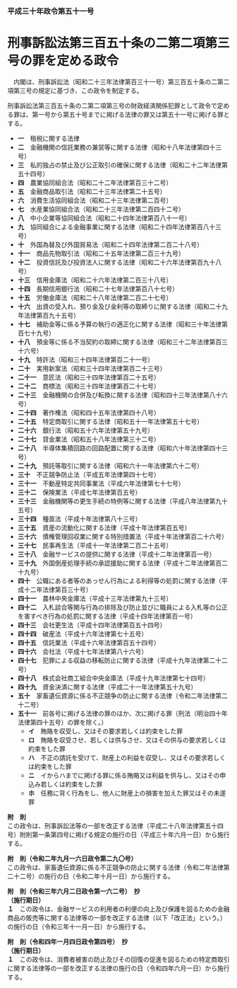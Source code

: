 ### 平成三十年政令第五十一号  
# 刑事訴訟法第三百五十条の二第二項第三号の罪を定める政令  
　内閣は、刑事訴訟法（昭和二十三年法律第百三十一号）第三百五十条の二第二項第三号の規定に基づき、この政令を制定する。  
  
刑事訴訟法第三百五十条の二第二項第三号の財政経済関係犯罪として政令で定める罪は、第一号から第五十号までに掲げる法律の罪又は第五十一号に掲げる罪とする。  
* **一**　租税に関する法律  
* **二**　金融機関の信託業務の兼営等に関する法律（昭和十八年法律第四十三号）  
* **三**　私的独占の禁止及び公正取引の確保に関する法律（昭和二十二年法律第五十四号）  
* **四**　農業協同組合法（昭和二十二年法律第百三十二号）  
* **五**　金融商品取引法（昭和二十三年法律第二十五号）  
* **六**　消費生活協同組合法（昭和二十三年法律第二百号）  
* **七**　水産業協同組合法（昭和二十三年法律第二百四十二号）  
* **八**　中小企業等協同組合法（昭和二十四年法律第百八十一号）  
* **九**　協同組合による金融事業に関する法律（昭和二十四年法律第百八十三号）  
* **十**　外国為替及び外国貿易法（昭和二十四年法律第二百二十八号）  
* **十一**　商品先物取引法（昭和二十五年法律第二百三十九号）  
* **十二**　投資信託及び投資法人に関する法律（昭和二十六年法律第百九十八号）  
* **十三**　信用金庫法（昭和二十六年法律第二百三十八号）  
* **十四**　長期信用銀行法（昭和二十七年法律第百八十七号）  
* **十五**　労働金庫法（昭和二十八年法律第二百二十七号）  
* **十六**　出資の受入れ、預り金及び金利等の取締りに関する法律（昭和二十九年法律第百九十五号）  
* **十七**　補助金等に係る予算の執行の適正化に関する法律（昭和三十年法律第百七十九号）  
* **十八**　預金等に係る不当契約の取締に関する法律（昭和三十二年法律第百三十六号）  
* **十九**　特許法（昭和三十四年法律第百二十一号）  
* **二十**　実用新案法（昭和三十四年法律第百二十三号）  
* **二十一**　意匠法（昭和三十四年法律第百二十五号）  
* **二十二**　商標法（昭和三十四年法律第百二十七号）  
* **二十三**　金融機関の合併及び転換に関する法律（昭和四十三年法律第八十六号）  
* **二十四**　著作権法（昭和四十五年法律第四十八号）  
* **二十五**　特定商取引に関する法律（昭和五十一年法律第五十七号）  
* **二十六**　銀行法（昭和五十六年法律第五十九号）  
* **二十七**　貸金業法（昭和五十八年法律第三十二号）  
* **二十八**　半導体集積回路の回路配置に関する法律（昭和六十年法律第四十三号）  
* **二十九**　預託等取引に関する法律（昭和六十一年法律第六十二号）  
* **三十**　不正競争防止法（平成五年法律第四十七号）  
* **三十一**　不動産特定共同事業法（平成六年法律第七十七号）  
* **三十二**　保険業法（平成七年法律第百五号）  
* **三十三**　金融機関等の更生手続の特例等に関する法律（平成八年法律第九十五号）  
* **三十四**　種苗法（平成十年法律第八十三号）  
* **三十五**　資産の流動化に関する法律（平成十年法律第百五号）  
* **三十六**　債権管理回収業に関する特別措置法（平成十年法律第百二十六号）  
* **三十七**　民事再生法（平成十一年法律第二百二十五号）  
* **三十八**　金融サービスの提供に関する法律（平成十二年法律第百一号）  
* **三十九**　外国倒産処理手続の承認援助に関する法律（平成十二年法律第百二十九号）  
* **四十**　公職にある者等のあっせん行為による利得等の処罰に関する法律（平成十二年法律第百三十号）  
* **四十一**　農林中央金庫法（平成十三年法律第九十三号）  
* **四十二**　入札談合等関与行為の排除及び防止並びに職員による入札等の公正を害すべき行為の処罰に関する法律（平成十四年法律第百一号）  
* **四十三**　会社更生法（平成十四年法律第百五十四号）  
* **四十四**　破産法（平成十六年法律第七十五号）  
* **四十五**　信託業法（平成十六年法律第百五十四号）  
* **四十六**　会社法（平成十七年法律第八十六号）  
* **四十七**　犯罪による収益の移転防止に関する法律（平成十九年法律第二十二号）  
* **四十八**　株式会社商工組合中央金庫法（平成十九年法律第七十四号）  
* **四十九**　資金決済に関する法律（平成二十一年法律第五十九号）  
* **五十**　家畜遺伝資源に係る不正競争の防止に関する法律（令和二年法律第二十二号）  
* **五十一**　前各号に掲げる法律の罪のほか、次に掲げる罪（刑法（明治四十年法律第四十五号）の罪を除く。）  
	* **イ**　賄賂を収受し、又はその要求若しくは約束をした罪  
	* **ロ**　賄賂を収受させ、若しくは供与させ、又はその供与の要求若しくは約束をした罪  
	* **ハ**　不正の請託を受けて、財産上の利益を収受し、又はその要求若しくは約束をした罪  
	* **ニ**　イからハまでに掲げる罪に係る賄賂又は利益を供与し、又はその申込み若しくは約束をした罪  
	* **ホ**　任務に背く行為をし、他人に財産上の損害を加えた罪又はその未遂罪  
  
**附　則**  
この政令は、刑事訴訟法等の一部を改正する法律（平成二十八年法律第五十四号）附則第一条第四号に掲げる規定の施行の日（平成三十年六月一日）から施行する。  
  
**附　則（令和二年九月一六日政令第二九〇号）**  
この政令は、家畜遺伝資源に係る不正競争の防止に関する法律（令和二年法律第二十二号）の施行の日（令和二年十月一日）から施行する。  
  
**附　則（令和三年六月二日政令第一六二号）　抄**  
**（施行期日）**  
**１**　この政令は、金融サービスの利用者の利便の向上及び保護を図るための金融商品の販売等に関する法律等の一部を改正する法律（以下「改正法」という。）の施行の日（令和三年十一月一日）から施行する。  
  
**附　則（令和四年一月四日政令第四号）　抄**  
**（施行期日）**  
**１**　この政令は、消費者被害の防止及びその回復の促進を図るための特定商取引に関する法律等の一部を改正する法律の施行の日（令和四年六月一日）から施行する。  
  
